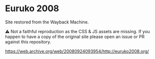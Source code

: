 # Euruko 2008

Site restored from the Wayback Machine.

⚠️ Not a faithful reproduction as the CSS & JS assets are missing. If you happen to have a copy of the original site please open an issue or PR against this repository.

<https://web.archive.org/web/20080924093954/http://euruko2008.org/>
